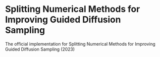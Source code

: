 # Splitting Numerical Methods for Improving Guided Diffusion Sampling
The official implementation for Splitting Numerical Methods for Improving Guided Diffusion Sampling (2023)
